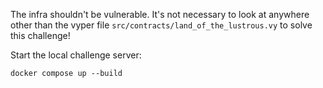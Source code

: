 The infra shouldn't be vulnerable.
It's not necessary to look at anywhere other than the vyper file `src/contracts/land_of_the_lustrous.vy` to solve this challenge!

Start the local challenge server:
```
docker compose up --build
```
